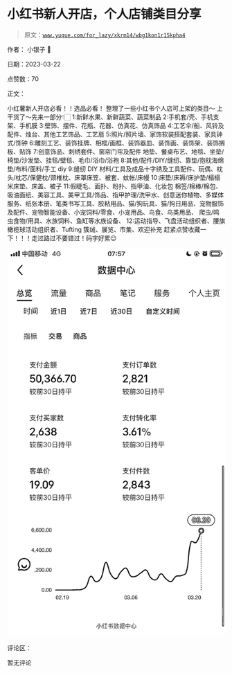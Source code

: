 # 小红书新人开店，个人店铺类目分享

> 原文：[`www.yuque.com/for_lazy/xkrm14/wbg1kon1r15kpha4`](https://www.yuque.com/for_lazy/xkrm14/wbg1kon1r15kpha4)

作者： 小银子 💓

日期：2023-03-22

点赞数：70

正文：

小红薯新人开店必看！！选品必看！ 整理了一些小红书个人店可上架的类目～ 上干货了～先来一部分👇🏻 1:新鲜水果、新鲜蔬菜、蔬菜制品 2:手机套/壳、手机支架、手机膜 3:壁饰、摆件、花瓶、花器、仿真花、仿真饰品 4:工艺伞/船、风铃及配件、烛台、其他工艺饰品、工艺扇 5:照片/照片墙、家饰软装搭配套装、家具钟式/饰钟 6:雕刻工艺、装饰挂牌、相框/画框、装饰器皿、装饰画、装饰架、装饰搁板、贴饰 7:创意饰品、刺绣套件、窗帘门帘及配件 地垫、餐桌布艺、地毯、坐垫/椅垫/沙发垫、挂毯/壁毯、毛巾/浴巾/浴袍 8:其他/配件/DIY/缝纫、靠垫/抱枕海绵垫/布料/面料/手工 diy 9:缝纫 DIY 材料/工具及成品十字绣及工具配件、玩偶、枕头/枕芯/保健枕/颈椎枕、床罩床笠、被套、蚊帐/床幔 10:床垫/床褥/床护垫/榻榻米床垫、床盖、被子 11:假睫毛、面扑、粉扑、指甲油、化妆包 棉签/棉棒/棉包、吸油面纸、美容工具、美甲工具/饰品、指甲护理/洗甲水、创意迷你植物、多媒体服务、纸张本册、笔类书写工具、胶粘用品、猫/狗玩具、猫/狗日用品、宠物服饰及配件、宠物智能设备、小宠饲料/零食、小宠用品、鸟食、鸟类用品、 爬虫/鸣虫食物/用具、水族饲料、鱼缸等水族设备、 12:运动指导、飞盘活动组织者、腰旗橄榄球活动组织者、Tufting 簇绒、展览、市集、欢迎补充 赶紧点赞收藏一下！！！走过路过不要错过！码字好累😔

![](img/768f32fd657d8fa6d18381045d966b51.png)

评论区：

暂无评论

